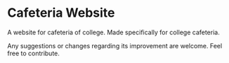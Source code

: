 # Cafeteria Website

A website for cafeteria of college. Made specifically for college cafeteria.

Any suggestions or changes regarding its improvement are welcome. Feel free to contribute.
